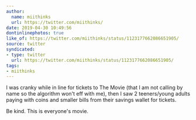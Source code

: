 ```yaml
---
author:
  name: miithinks
  url: https://twitter.com/miithinks/
date: 2019-04-30 10:49:56
dontinlinephotos: true
like_of: https://twitter.com/miithinks/status/1123177662086651905/
source: twitter
syndicated:
- type: twitter
  url: https://twitter.com/miithinks/status/1123177662086651905/
tags:
- miithinks
---
```


I was cranky while in line for tickets to The Movie (that I am not calling by name so the algorithm won't eff with me), then I saw 2 teeners/young adults paying with coins and smaller bills from their savings wallet for tickets.



Be kind. This is everyone's movie.